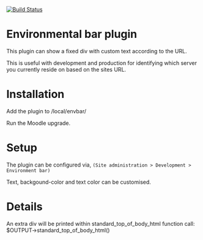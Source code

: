 [![Build Status](https://travis-ci.org/nhoobin/moodle-local_envbar.svg?branch=master)](https://travis-ci.org/nhoobin/moodle-local_envbar)

Environmental bar plugin
====================

This plugin can show a fixed div with custom text according to the URL.

This is useful with development and production for identifying which server you currently reside on based on the sites URL.

# Installation

Add the plugin to /local/envbar/

Run the Moodle upgrade.

# Setup

The plugin can be configured via,
    `(Site administration > Development > Environment bar)`

Text, backgound-color and text color can be customised.


# Details 

An extra div will be printed within standard_top_of_body_html function call:
$OUTPUT->standard_top_of_body_html()
